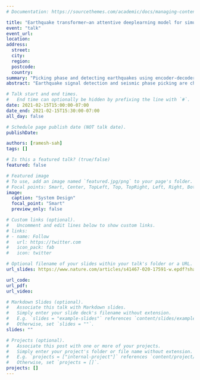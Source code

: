 ```yaml
---
# Documentation: https://sourcethemes.com/academic/docs/managing-content/

title: "Earthquake transformer—an attentive deeplearning model for simultaneous earthquake detection and phase picking"
event: "talk"
event_url: 
location:
address:
  street:
  city:
  region:
  postcode:
  country:
summary: "Picking phase and detecting earthquakes using encoder-decoder transformer model."
abstract: "Earthquake signal detection and seismic phase picking are challenging tasks in the processingof noisy data and the monitoring of microearthquakes. Here we present a global deep-learning model for simultaneous earthquake detection and phase picking. Performing thesetwo related tasks in tandem improves model performance in each individual task by com-bining information in phases and in the full waveform of earthquake signals by using ahierarchical attention mechanism. We show that our model outperforms previous deep-learning and traditional phase-picking and detection algorithms. Applying our model to5 weeks of continuous data recorded during 2000 Tottori earthquakes in Japan, we were ableto detect and locate two times more earthquakes using only a portion (less than 1/3) ofseismic stations. Our model picks P and S phases with precision close to manual picks byhuman analysts; however, its high efficiency and higher sensitivity can result in detecting andcharacterizing more and smaller events."

# Talk start and end times.
#   End time can optionally be hidden by prefixing the line with `#`.
date: 2021-02-15T15:00:00-07:00
date_end: 2021-02-15T15:30:00-07:00
all_day: false

# Schedule page publish date (NOT talk date).
publishDate: 

authors: [ramesh-sah]
tags: []

# Is this a featured talk? (true/false)
featured: false

# Featured image
# To use, add an image named `featured.jpg/png` to your page's folder. 
# Focal points: Smart, Center, TopLeft, Top, TopRight, Left, Right, BottomLeft, Bottom, BottomRight.
image:
  caption: "System Design"
  focal_point: "Smart"
  preview_only: false

# Custom links (optional).
#   Uncomment and edit lines below to show custom links.
# links:
# - name: Follow
#   url: https://twitter.com
#   icon_pack: fab
#   icon: twitter

# Optional filename of your slides within your talk's folder or a URL.
url_slides: https://www.nature.com/articles/s41467-020-17591-w.epdf?sharing_token=IiqAaF4NxwhUWGQLLLyTw9RgN0jAjWel9jnR3ZoTv0Nn-FaUKb3nu4lFkVXeZX_BCz5eMr5DkfCxQ3XASbeWwldzdU9oZF3d2MMG4cz6GWhVklzzzlL0QeMcf9kJJxA8wJAFfFCmtdlpQklDmGG7qRVjJxlCK-nusJjMFWE2oEk%3D

url_code:
url_pdf:
url_video:

# Markdown Slides (optional).
#   Associate this talk with Markdown slides.
#   Simply enter your slide deck's filename without extension.
#   E.g. `slides = "example-slides"` references `content/slides/example-slides.md`.
#   Otherwise, set `slides = ""`.
slides: ""

# Projects (optional).
#   Associate this post with one or more of your projects.
#   Simply enter your project's folder or file name without extension.
#   E.g. `projects = ["internal-project"]` references `content/project/deep-learning/index.md`.
#   Otherwise, set `projects = []`.
projects: []
---
```

